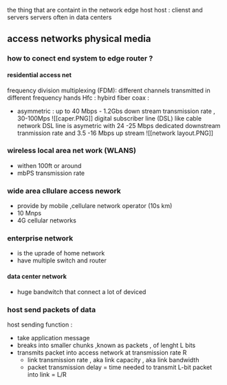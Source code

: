 the thing that are containt  in the network edge 
host 
host : clienst and servers 
servers often in data centers 

## access networks  physical media  
### how to conect end system to edge router ? 

#### residential access net 
 frequency division multiplexing (FDM): different channels transmitted in different frequency hands 
 Hfc : hybird fiber coax : 
 - asymmetric : up to 40 Mbps - 1.2Gbs down stream transmission rate , 30-100Mps
    ![[caper.PNG]]
digital  subscriber line (DSL)
	like cable network DSL line is  asymetric with 24 -25 Mbps dedicated downstream tranmission rate 
	and 3.5 -16 Mbps up stream 
	![[network layout.PNG]]
### wireless  local area net work (WLANS) 
- withen 100ft  or around 
- mbPS transmission rate 
### wide area cllulare access nework 
- provide by  mobile ,cellulare network operator  (10s km)
- 10 Mnps 
- 4G cellular networks 
### enterprise network 
- is the uprade of home network 
- have multiple switch and router 
#### data center network 
- huge bandwitch that connect a lot of deviced 

### host send packets of data 
host sending function : 
- take application message 
- breaks into smaller chunks ,known as packets , of lenght L bits 
- transmits packet into access network at transmission rate R 
	- link transmission rate , aka link capacity , aka link bandwidth 
	- packet transmission delay = time needed to transmit L-bit packet into link = L/R


    


